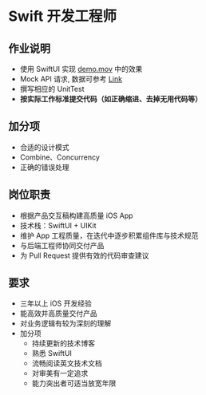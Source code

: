 # Swift 开发工程师

## 作业说明

- 使用 SwiftUI 实现 [demo.mov](demo.mov) 中的效果
- Mock API 请求, 数据可参考 [Link](https://itunes.apple.com/search?entity=software&limit=50&term=chat)
- 撰写相应的 UnitTest
- **按实际工作标准提交代码（如正确缩进、去掉无用代码等）**

## 加分项

- 合适的设计模式
- Combine、Concurrency
- 正确的错误处理

## 岗位职责

- 根据产品交互稿构建高质量 iOS App
- 技术栈：SwiftUI + UIKit
- 维护 App 工程质量，在迭代中逐步积累组件库与技术规范
- 与后端工程师协同交付产品
- 为 Pull Request 提供有效的代码审查建议

## 要求

- 三年以上 iOS 开发经验
- 能高效并高质量交付产品
- 对业务逻辑有较为深刻的理解
- 加分项
  - 持续更新的技术博客
  - 熟悉 SwiftUI
  - 流畅阅读英文技术文档
  - 对审美有一定追求
  - 能力突出者可适当放宽年限
